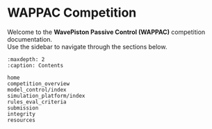 # WAPPAC Competition

Welcome to the **WavePiston Passive Control (WAPPAC)** competition documentation.  
Use the sidebar to navigate through the sections below.

```{toctree}
:maxdepth: 2
:caption: Contents

home
competition_overview
model_control/index
simulation_platform/index
rules_eval_criteria
submission
integrity
resources
```

[//]: # (```{include} home.md)